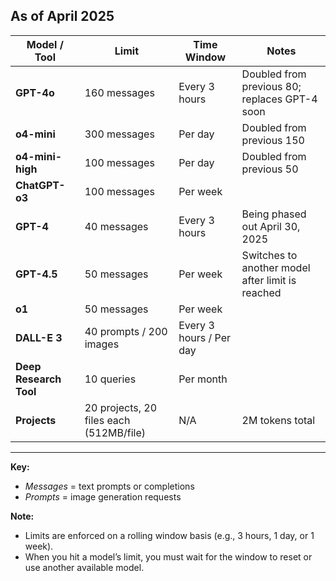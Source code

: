 As of April 2025
---

| **Model / Tool**        | **Limit**                                 | **Time Window**           | **Notes**                                       |
|------------------------ |------------------------------------------ |-------------------------- |-------------------------------------------------|
| **GPT-4o**              | 160 messages                             | Every 3 hours             | Doubled from previous 80; replaces GPT-4 soon    |
| **o4-mini**             | 300 messages                             | Per day                   | Doubled from previous 150                        |
| **o4-mini-high**        | 100 messages                             | Per day                   | Doubled from previous 50                         |
| **ChatGPT-o3**          | 100 messages                             | Per week                  |                                                  |
| **GPT-4**               | 40 messages                              | Every 3 hours             | Being phased out April 30, 2025                  |
| **GPT-4.5**             | 50 messages                              | Per week                  | Switches to another model after limit is reached |
| **o1**                  | 50 messages                              | Per week                  |                                                  |
| **DALL-E 3**            | 40 prompts / 200 images                  | Every 3 hours / Per day   |                                                  |
| **Deep Research Tool**  | 10 queries                               | Per month                 |                                                  |
| **Projects**            | 20 projects, 20 files each (512MB/file)  | N/A                       | 2M tokens total                                  |

---

**Key:**
- *Messages* = text prompts or completions
- *Prompts* = image generation requests

**Note:**  
- Limits are enforced on a rolling window basis (e.g., 3 hours, 1 day, or 1 week).
- When you hit a model’s limit, you must wait for the window to reset or use another available model.

